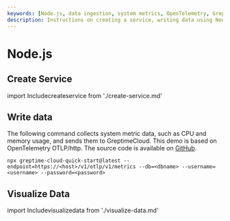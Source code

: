 ```yaml
---
keywords: [Node.js, data ingestion, system metrics, OpenTelemetry, GreptimeCloud]
description: Instructions on creating a service, writing data using Node.js, and visualizing data in GreptimeDB.
---
```


# Node.js

## Create Service
import Includecreateservice from './create-service.md' 

<Includecreateservice/>

## Write data

The following command collects system metric data, such as CPU and memory usage, and sends them to GreptimeCloud. This demo is based on OpenTelemetry OTLP/http. The source code is available on [GitHub](https://github.com/GreptimeCloudStarters/quick-start-node-js).

```shell
npx greptime-cloud-quick-start@latest --endpoint=https://<host>/v1/otlp/v1/metrics --db=<dbname> --username=<username> --password=<password>
```

## Visualize Data
import Includevisualizedata from './visualize-data.md' 

<Includevisualizedata/>
